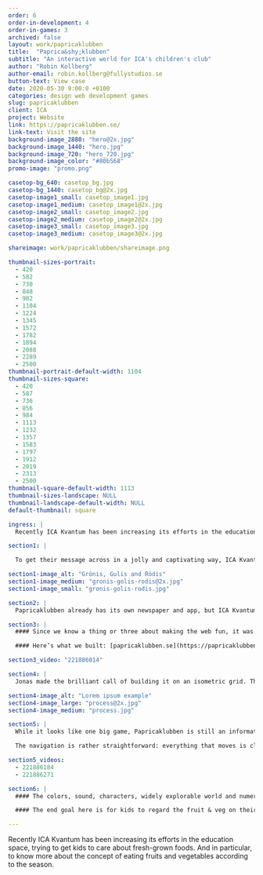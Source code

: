 ```yaml
---
order: 6
order-in-development: 4
order-in-games: 3
archived: false
layout: work/papricaklubben
title:  "Paprica&shy;klubben"
subtitle: "An interactive world for ICA's children's club"
author: "Robin Kollberg"
author-email: robin.kollberg@fullystudios.se
button-text: View case
date: 2020-05-30 9:00:0 +0100
categories: design web development games
slug: papricaklubben
client: ICA
project: Website
link: https://papricaklubben.se/
link-text: Visit the site
background-image_2880: "hero@2x.jpg"
background-image_1440: "hero.jpg"
background-image_720: "hero_720.jpg"
background-image_color: "#80b568"
promo-image: "promo.png"

casetop-bg_640: casetop_bg.jpg
casetop-bg_1440: casetop_bg@2x.jpg
casetop-image1_small: casetop_image1.jpg
casetop-image1_medium: casetop_image1@2x.jpg
casetop-image2_small: casetop_image2.jpg
casetop-image2_medium: casetop_image2@2x.jpg
casetop-image3_small: casetop_image3.jpg
casetop-image3_medium: casetop_image3@2x.jpg

shareimage: work/papricaklubben/shareimage.png

thumbnail-sizes-portrait: 
  - 420
  - 582
  - 730
  - 848
  - 982
  - 1104
  - 1224
  - 1345
  - 1572
  - 1782
  - 1894
  - 2088
  - 2289
  - 2500
thumbnail-portrait-default-width: 1104
thumbnail-sizes-square: 
  - 420
  - 587
  - 736
  - 856
  - 984
  - 1113
  - 1232
  - 1357
  - 1583
  - 1797
  - 1912
  - 2019
  - 2313
  - 2500
thumbnail-square-default-width: 1113
thumbnail-sizes-landscape: NULL
thumbnail-landscape-default-width: NULL
default-thumbnail: square

ingress: |
  Recently ICA Kvantum has been increasing its efforts in the education space, trying to get kids to care about fresh-grown foods. And in particular, to know more about the concept of eating fruits and vegetables according to the season.

section1: |

  To get their message across in a jolly and captivating way, ICA Kvantum created Papricaklubben, a members club for children. The club mascots are three wide-eyed bell peppers: **Grönis**, **Gulis** and **Rödis**.

section1-image_alt: "Grönis, Gulis and Rödis"
section1-image_medium: "gronis-golis-rodis@2x.jpg"
section1-image_small: "gronis-golis-rodis.jpg"

section2: |
  Papricaklubben already has its own newspaper and app, but ICA Kvantum wanted to take it a step further. They came to Fully with the desire for a Papricaklubben website. It needed to be, in essence, an informational website. But one that truly appealed to and engaged youngins with their goldfish-y brains.

section3: |
  #### Since we know a thing or three about making the web fun, it was an ideal project for us. The answer was immediately clear. We would gamify the heck out of it.

  #### Here’s what we built: [papricaklubben.se](https://papricaklubben.se/). An entire world for Gulis, Grönis, and Rodis to call home.

section3_video: "221886014"

section4: |
  Jonas made the brilliant call of building it on an isometric grid. This let us represent significant depth, range and 3D characters on the 2D surface of a digital screen. All while remaining within reasonable bandwidth parameters.

section4-image_alt: "Lorem ipsum example"
section4-image_large: "process@2x.jpg"
section4-image_medium: "process.jpg"

section5: |
  While it looks like one big game, Papricaklubben is still an informational website. For instance, a full menu is present... it’s just not a menu as you’re used to seeing it. The house is “home” which takes you to ICA’s site to learn more about the club. The post box shows the address kids can send their drawings. And so on and so forth.

  The navigation is rather straightforward: everything that moves is clickable. Embedded in the clickable objects are numerous different formats for taking in information: text with voiceovers, recipes with pictures, a “movie theater” playing Papricaklubben YouTube videos. And then there’s just the fun stuff, like the bad apple sorting game located in the greenhouse.

section5_videos:
  - 221886184
  - 221886271

section6: |
  #### The colors, sound, characters, widely explorable world and numerous opportunities for interaction all conspire to keep kids hangin’ around, both passively and actively learning.

  #### The end goal here is for kids to regard the fruit & veg on their plate with curiosity and interest, rather than as a banal yet sinister enemy that sprang from the dirt.

---
```


Recently ICA Kvantum has been increasing its efforts in the education space, trying to get kids to care about fresh-grown foods. And in particular, to know more about the concept of eating fruits and vegetables according to the season.
